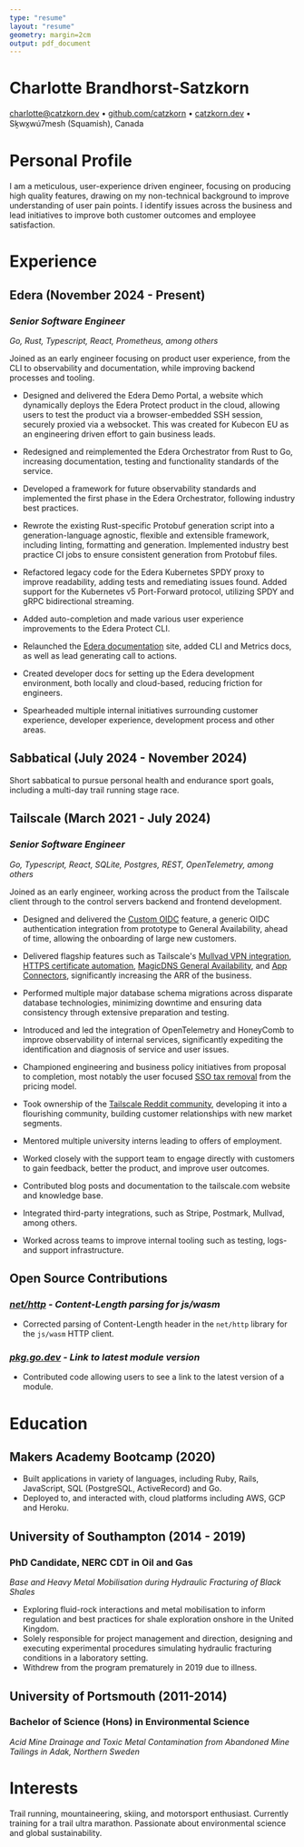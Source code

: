 ```yaml
---
type: "resume"
layout: "resume"
geometry: margin=2cm
output: pdf_document
---
```


# Charlotte Brandhorst-Satzkorn

[charlotte@catzkorn.dev](mailto:charlotte@catzkorn.dev) •
[github.com/catzkorn](https://github.com/catzkorn) •
[catzkorn.dev](https://catzkorn.dev) •
Sḵwx̱wú7mesh (Squamish), Canada

# Personal Profile

I am a meticulous, user-experience driven engineer, focusing on producing high quality features, drawing on my non-technical background to improve understanding of user pain points. I identify issues across the business and lead initiatives to improve both customer outcomes and employee satisfaction.

# Experience

## Edera (November 2024 - Present)

### _Senior Software Engineer_

_Go, Rust, Typescript, React, Prometheus, among others_

Joined as an early engineer focusing on product user experience, from the CLI to observability and documentation, while improving backend processes and tooling.

- Designed and delivered the Edera Demo Portal, a website which dynamically deploys the Edera Protect product in the cloud, allowing users to test the product via a browser-embedded SSH session, securely proxied via a websocket. This was created for Kubecon EU as an engineering driven effort to gain business leads.

- Redesigned and reimplemented the Edera Orchestrator from Rust to Go, increasing documentation, testing and functionality standards of the service.

- Developed a framework for future observability standards and implemented the first phase in the Edera Orchestrator, following industry best practices.

- Rewrote the existing Rust-specific Protobuf generation script into a generation-language agnostic, flexible and extensible framework, including linting, formatting and generation. Implemented industry best practice CI jobs to ensure consistent generation from Protobuf files.

- Refactored legacy code for the Edera Kubernetes SPDY proxy to improve readability, adding tests and remediating issues found. Added support for the Kubernetes v5 Port-Forward protocol, utilizing SPDY and gRPC bidirectional streaming.

- Added auto-completion and made various user experience improvements to the Edera Protect CLI.

- Relaunched the [Edera documentation](https://docs.edera.dev/) site, added CLI and Metrics docs, as well as lead generating call to actions.

- Created developer docs for setting up the Edera development environment, both locally and cloud-based, reducing friction for engineers.

- Spearheaded multiple internal initiatives surrounding customer experience, developer experience, development process and other areas.

## Sabbatical (July 2024 - November 2024)

Short sabbatical to pursue personal health and endurance sport goals, including a multi-day trail running stage race.

## Tailscale (March 2021 - July 2024)

### _Senior Software Engineer_

_Go, Typescript, React, SQLite, Postgres, REST, OpenTelemetry, among others_

Joined as an early engineer, working across the product from the Tailscale client through to the control servers backend and frontend development.

- Designed and delivered the [Custom OIDC](https://tailscale.com/blog/custom-oidc-ga) feature, a generic OIDC authentication integration from prototype to General Availability, ahead of time, allowing the onboarding of large new customers.

- Delivered flagship features such as Tailscale's [Mullvad VPN integration](https://tailscale.com/blog/mullvad-integration), [HTTPS certificate automation](https://tailscale.com/blog/tls-certs), [MagicDNS General Availability](https://tailscale.com/blog/magicdns), and [App Connectors](https://tailscale.com/blog/saas), significantly increasing the ARR of the business.

- Performed multiple major database schema migrations across disparate database technologies, minimizing downtime and ensuring data consistency through extensive preparation and testing.

- Introduced and led the integration of OpenTelemetry and HoneyComb to improve observability of internal services, significantly expediting the identification and diagnosis of service and user issues.

- Championed engineering and business policy initiatives from proposal to completion, most notably the user focused [SSO tax removal](https://tailscale.com/blog/sso-tax-cut) from the pricing model.

- Took ownership of the [Tailscale Reddit community](https://reddit.com/r/tailscale/), developing it into a flourishing community, building customer relationships with new market segments.

- Mentored multiple university interns leading to offers of employment.

- Worked closely with the support team to engage directly with customers to gain feedback, better the product, and improve user outcomes.

- Contributed blog posts and documentation to the tailscale.com website and knowledge base.

- Integrated third-party integrations, such as Stripe, Postmark, Mullvad, among others.

- Worked across teams to improve internal tooling such as testing, logs- and support infrastructure.

## Open Source Contributions

### _[net/http](https://go-review.googlesource.com/c/go/+/358134) - Content-Length parsing for js/wasm_

- Corrected parsing of Content-Length header in the `net/http` library for the `js/wasm` HTTP client.

### _[pkg.go.dev](https://go-review.googlesource.com/c/pkgsite/+/274413/) - Link to latest module version_

- Contributed code allowing users to see a link to the latest version of a module.

# Education

## Makers Academy Bootcamp (2020)

- Built applications in variety of languages, including Ruby, Rails, JavaScript, SQL (PostgreSQL, ActiveRecord) and Go.
- Deployed to, and interacted with, cloud platforms including AWS, GCP and Heroku.

## University of Southampton (2014 - 2019)

### PhD Candidate, NERC CDT in Oil and Gas

_Base and Heavy Metal Mobilisation during Hydraulic Fracturing of Black Shales_

- Exploring fluid-rock interactions and metal mobilisation to inform regulation and best practices for shale exploration onshore in the United Kingdom.
- Solely responsible for project management and direction, designing and executing experimental procedures simulating hydraulic fracturing conditions in a laboratory setting.
- Withdrew from the program prematurely in 2019 due to illness.

## University of Portsmouth (2011-2014)

### Bachelor of Science (Hons) in Environmental Science

_Acid Mine Drainage and Toxic Metal Contamination from Abandoned Mine Tailings in Adak, Northern Sweden_

# Interests

Trail running, mountaineering, skiing, and motorsport enthusiast. Currently training for a trail ultra marathon. Passionate about environmental science and global sustainability.

